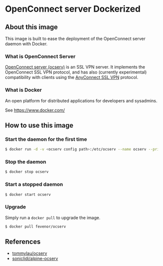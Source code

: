 # OpenConnect server Dockerized

## About this image

This image is built to ease the deployment of the OpenConnect server daemon with Docker.

### What is OpenConnect Server

[OpenConnect server (ocserv)](http://www.infradead.org/ocserv/) is an SSL VPN server. It implements the OpenConnect SSL VPN protocol, and has also (currently experimental) compatibility with clients using the [AnyConnect SSL VPN](http://www.cisco.com/c/en/us/support/security/anyconnect-vpn-client/tsd-products-support-series-home.html) protocol.

### What is Docker

An open platform for distributed applications for developers and sysadmins.

See https://www.docker.com/

## How to use this image

### Start the daemon for the first time

```bash
$ docker run -d -v <ocserv config path>:/etc/ocserv --name ocserv --privileged -p 443:443 -p 443:443/udp fevenor/ocserv
```

### Stop the daemon

```bash
$ docker stop ocserv
```

### Start a stopped daemon

```bash
$ docker start ocserv
```

### Upgrade

Simply run a `docker pull` to upgrade the image.

```bash
$ docker pull fevenor/ocserv
```

## References

* [tommylau/ocserv](https://github.com/TommyLau/docker-ocserv)
* [soniclidi/alpine-ocserv](https://github.com/soniclidi/alpine-ocserv)
